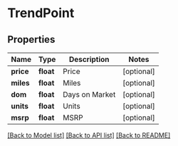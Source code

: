 # TrendPoint

## Properties
Name | Type | Description | Notes
------------ | ------------- | ------------- | -------------
**price** | **float** | Price | [optional] 
**miles** | **float** | Miles | [optional] 
**dom** | **float** | Days on Market | [optional] 
**units** | **float** | Units | [optional] 
**msrp** | **float** | MSRP | [optional] 

[[Back to Model list]](../README.md#documentation-for-models) [[Back to API list]](../README.md#documentation-for-api-endpoints) [[Back to README]](../README.md)



